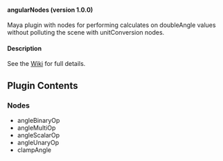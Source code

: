#### angularNodes (version 1.0.0)
Maya plugin with nodes for performing calculates on doubleAngle values without polluting the scene with unitConversion nodes.

#### Description
See the [Wiki](https://github.com/yantor3d/angularNodes/wiki) for full details.

## Plugin Contents
### Nodes
- angleBinaryOp
- angleMultiOp
- angleScalarOp
- angleUnaryOp
- clampAngle
